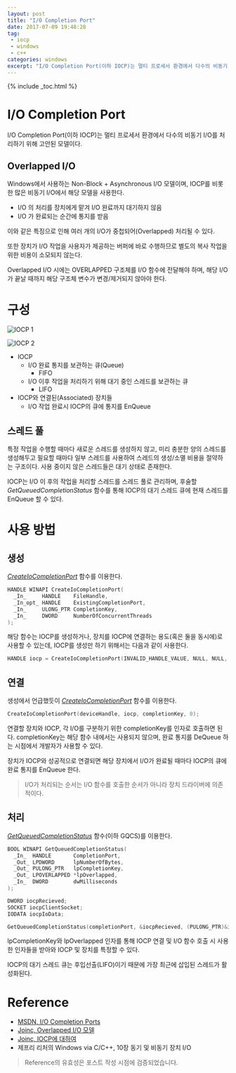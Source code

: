 ```yaml
---
layout: post
title: "I/O Completion Port"
date: 2017-07-09 19:48:28
tag:
 - iocp
 - windows
 - c++
categories: windows
excerpt: "I/O Completion Port(이하 IOCP)는 멀티 프로세서 환경에서 다수의 비동기 I/O를 처리하기 위해 고안된 모델이다."
---
```

{% include _toc.html %}

# I/O Completion Port

I/O Completion Port(이하 IOCP)는 멀티 프로세서 환경에서 다수의 비동기 I/O를 처리하기 위해 고안된 모델이다.

## Overlapped I/O

Windows에서 사용하는 Non-Block + Asynchronous I/O 모델이며, IOCP를 비롯한 많은 비동기 I/O에서 해당 모델을 사용한다.

- I/O 의 처리를 장치에게 맡겨 I/O 완료까지 대기하지 않음
- I/O 가 완료되는 순간에 통지를 받음

이와 같은 특징으로 인해 여러 개의 I/O가 중첩되어(Overlapped) 처리될 수 있다.

또한 장치가 I/O 작업을 사용자가 제공하는 버퍼에 바로 수행하므로 별도의 복사 작업을 위한 비용이 소모되지 않는다.

Overlapped I/O 시에는 OVERLAPPED 구조체를 I/O 함수에 전달해야 하며, 해당 I/O가 끝날 때까지 해당 구조체 변수가 변경/제거되지 않아야 한다.

# 구성

![IOCP 1]({{site.url}}/image/iocp1.png "IOCP 1")

![IOCP 2]({{site.url}}/image/iocp2.png "IOCP 2")

- IOCP
  - I/O 완료 통지를 보관하는 큐(Queue)
    - FIFO
  - I/O 이후 작업을 처리하기 위해 대기 중인 스레드를 보관하는 큐
    - LIFO
- IOCP와 연결된(Associated) 장치들
  - I/O 작업 완료시 IOCP의 큐에 통지를 EnQueue

## 스레드 풀

특정 작업을 수행할 때마다 새로운 스레드를 생성하지 않고, 미리 충분한 양의 스레드를 생성해두고 필요할 때마다 일부 스레드를 사용하여 스레드의 생성/소멸 비용을 절약하는 구조이다. 사용 중이지 않은 스레드들은 대기 상태로 존재한다.

IOCP는 I/O 이 후의 작업을 처리할 스레드를 스레드 풀로 관리하며, 후술할 *GetQueuedCompletionStatus* 함수를 통해 IOCP의 대기 스레드 큐에 현재 스레드를 EnQueue 할 수 있다.

# 사용 방법

## 생성

[*CreateIoCompletionPort*](https://msdn.microsoft.com/ko-kr/library/windows/desktop/aa363862(v=vs.85).aspx) 함수를 이용한다.

```c++
HANDLE WINAPI CreateIoCompletionPort(
  _In_     HANDLE    FileHandle,
  _In_opt_ HANDLE    ExistingCompletionPort,
  _In_     ULONG_PTR CompletionKey,
  _In_     DWORD     NumberOfConcurrentThreads
);
```

해당 함수는 IOCP를 생성하거나, 장치를 IOCP에 연결하는 용도(혹은 둘을 동시에)로 사용할 수 있는데, IOCP를 생성만 하기 위해서는 다음과 같이 사용한다.

```c++
HANDLE iocp = CreateIoCompletionPort(INVALID_HANDLE_VALUE, NULL, NULL, n);
```

## 연결

생성에서 언급했듯이 [*CreateIoCompletionPort*](https://msdn.microsoft.com/ko-kr/library/windows/desktop/aa363862(v=vs.85).aspx) 함수를 이용한다.

```c++
CreateIoCompletionPort(deviceHandle, iocp, completionKey, 0);
```

연결할 장치와 IOCP,  각 I/O를 구분하기 위한 completionKey를 인자로 호출하면 된다. completionKey는 해당 함수 내에서는 사용되지 않으며, 완료 통지를 DeQueue 하는 시점에서 개발자가 사용할 수 있다.

장치가 IOCP와 성공적으로 연결되면 해당 장치에서 I/O가 완료될 때마다 IOCP의 큐에 완료 통지를 EnQueue 한다.

> I/O가 처리되는 순서는 I/O 함수를 호출한 순서가 아니라 장치 드라이버에 의존적이다.

## 처리

[*GetQueuedCompletionStatus*](https://msdn.microsoft.com/ko-kr/library/windows/desktop/aa364986(v=vs.85).aspx) 함수(이하 GQCS)를 이용한다.

```c++
BOOL WINAPI GetQueuedCompletionStatus(
  _In_  HANDLE       CompletionPort,
  _Out_ LPDWORD      lpNumberOfBytes,
  _Out_ PULONG_PTR   lpCompletionKey,
  _Out_ LPOVERLAPPED *lpOverlapped,
  _In_  DWORD        dwMilliseconds
);
```

```c++
DWORD iocpRecieved;
SOCKET iocpClientSocket;
IODATA iocpIoData;

GetQueuedCompletionStatus(completionPort, &iocpRecieved, (PULONG_PTR)&iocpClientSocket, (LPOVERLAPPED*)&iocpIoData, INFINITE);
```

lpCompletionKey와 lpOverlapped 인자를 통해 IOCP 연결 및 I/O 함수 호출 시 사용한 인자들을 받아와 IOCP 및 장치를 특정할 수 있다.

IOCP의 대기 스레드 큐는 후입선출(LIFO)이기 때문에 가장 최근에 삽입된 스레드가 활성화된다.

# Reference

- [MSDN, I/O Completion Ports](https://msdn.microsoft.com/ko-kr/library/windows/desktop/aa365198(v=vs.85).aspx)
- [Joinc, Overlapped I/O 모델](https://www.joinc.co.kr/w/Site/win_network_prog/doc/overlapped)
- [Joinc, IOCP에 대하여](https://www.joinc.co.kr/w/Site/win_network_prog/doc/iocp)
- 제프리 리처의 Windows via C/C++, 10장 동기 및 비동기 장치 I/O

> Reference의 유효성은 포스트 작성 시점에 검증되었습니다.